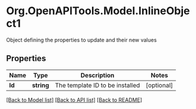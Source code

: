 # Org.OpenAPITools.Model.InlineObject1
Object defining the properties to update and their new values
## Properties

Name | Type | Description | Notes
------------ | ------------- | ------------- | -------------
**Id** | **string** | The template ID to be installed | [optional] 

[[Back to Model list]](../README.md#documentation-for-models) [[Back to API list]](../README.md#documentation-for-api-endpoints) [[Back to README]](../README.md)

